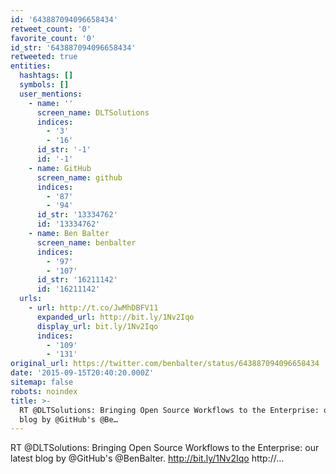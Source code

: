 ```yaml
---
id: '643887094096658434'
retweet_count: '0'
favorite_count: '0'
id_str: '643887094096658434'
retweeted: true
entities:
  hashtags: []
  symbols: []
  user_mentions:
    - name: ''
      screen_name: DLTSolutions
      indices:
        - '3'
        - '16'
      id_str: '-1'
      id: '-1'
    - name: GitHub
      screen_name: github
      indices:
        - '87'
        - '94'
      id_str: '13334762'
      id: '13334762'
    - name: Ben Balter
      screen_name: benbalter
      indices:
        - '97'
        - '107'
      id_str: '16211142'
      id: '16211142'
  urls:
    - url: http://t.co/JwMhDBFV11
      expanded_url: http://bit.ly/1Nv2Iqo
      display_url: bit.ly/1Nv2Iqo
      indices:
        - '109'
        - '131'
original_url: https://twitter.com/benbalter/status/643887094096658434
date: '2015-09-15T20:40:20.000Z'
sitemap: false
robots: noindex
title: >-
  RT @DLTSolutions: Bringing Open Source Workflows to the Enterprise: our latest
  blog by @GitHub's @Be…
---
```


RT @DLTSolutions: Bringing Open Source Workflows to the Enterprise: our latest blog by @GitHub's @BenBalter. http://bit.ly/1Nv2Iqo http://…